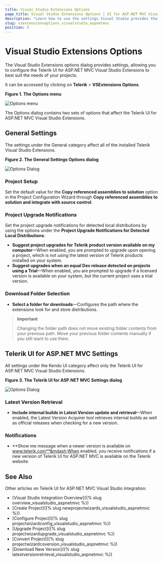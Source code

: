 ```yaml
---
title: Visual Studio Extensions Options
page_title: Visual Studio Extensions Options | UI for ASP.NET MVC Visual Studio Integration
description: "Learn how to use the settings Visual Studio provides that allow you to configure the Telerik UI for ASP.NET MVC Visual Studio Extensions to best suit your needs."
slug: vsextensionsoptions_visualstudio_aspnetmvc
position: 5
---
```


# Visual Studio Extensions Options

The Visual Studio Extensions options dialog provides settings, allowing you to configure the Telerik UI for ASP.NET MVC Visual Studio Extensions to best suit the  needs of your projects.

It can be accessed by clicking on **Telerik** > **VSExtensions Options**.

**Figure 1. The Options menu**

![Options menu](/aspnet-mvc/vs-integration/images/options_menu.png)

The Options dialog contains two sets of options that affect the Telerik UI for ASP.NET MVC Visual Studio Extensions.

## General Settings

The settings under the General category affect all of the installed Telerik Visual Studio Extensions.

**Figure 2. The General Settings Options dialog**

![Options Dialog](/aspnet-mvc/vs-integration/images/options.png)

### Project Setup

Set the default value for the **Copy referenced assemblies to solution** option in the Project Configuration Wizard through **Copy referenced assemblies to solution and integrate with source control**.

### Project Upgrade Notifications

Set the project upgrade notifications for detected local distributions by using the options under the **Project Upgrade Notifications for Detected Local Distributions**:

- **Suggest project upgrades for Telerik product version available on my computer**&mdash;When enabled, you are prompted to upgrade upon opening a project, which is not using the latest version of Telerik products installed on your system.
- **Suggest upgrades when an equal Dev release detected on projects using a Trial**&mdash;When enabled, you are prompted to upgrade if a licensed version is available on your system, but the current project uses a trial version.

### Download Folder Selection

- **Select a folder for downloads**&mdash;Configures the path where the extensions look for and store distributions.

> **Important**
>
> Changing the folder path does not move existing folder contents from your previous path. Move your previous folder contents manually if you still want to use them.

## Telerik UI for ASP.NET MVC Settings

All settings under the Kendo UI category affect only the Telerik UI for ASP.NET MVC Visual Studio Extensions.

**Figure 3. The Telerik UI for ASP.NET MVC Settings dialog**

![Options Dialog](/aspnet-mvc/vs-integration/images/options_kendo.png)

### Latest Version Retrieval

- **Include internal builds in Latest Version update and retrieval**&mdash;When enabled, the Latest Version Acquirer tool retrieves internal builds as well as official releases when checking for a new version.

### Notifications

- **Show me message when a newer version is available on www.telerik.com**&mdash;When enabled, you receive notifications if a new version of Telerik UI for ASP.NET MVC is available on the Telerik website.

## See Also

Other articles on Telerik UI for ASP.NET MVC Visual Studio integration:

* [Visual Studio Integration Overview]({% slug overview_visualstudio_aspnetmvc %})
* [Create Project]({% slug newprojectwizards_visualstudio_aspnetmvc %})
* [Configure Project]({% slug projectwizardconfig_visualstudio_aspnetmvc %})
* [Upgrade Project]({% slug projectwizardupgrade_visualstudio_aspnetmvc %})
* [Convert Project]({% slug projectwizardcoversion_visualstudio_aspnetmvc %})
* [Download New Version]({% slug latestversionretrieval_visualstudio_aspnetmvc %})
